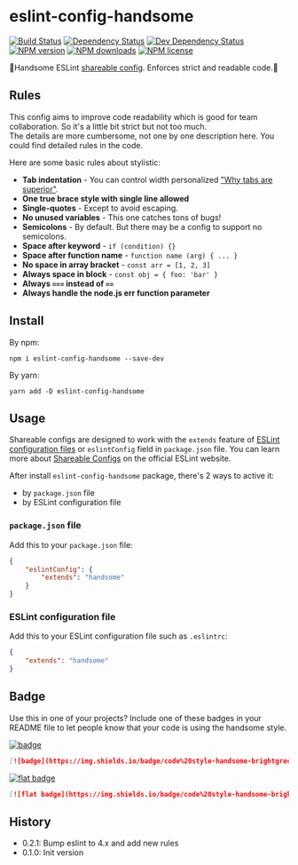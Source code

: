 # eslint-config-handsome

[![Build Status][ci-img]][ci-url]
[![Dependency Status][dep-img]][dep-url]
[![Dev Dependency Status][dev-dep-img]][dev-dep-url]
[![NPM version][npm-ver-img]][npm-url]
[![NPM downloads][npm-dl-img]][npm-url]
[![NPM license][npm-lc-img]][npm-url]

🤘Handsome ESLint [shareable config][eslint-shareable-config]. Enforces strict and readable code.🤘

## Rules

This config aims to improve code readability which is good for team collaboration. So it's a little bit strict but not too much.  
The details are more cumbersome, not one by one description here. You could find detailed rules in the code.

Here are some basic rules about stylistic:

- __Tab indentation__ - You can control width personalized ["Why tabs are superior"](http://lea.verou.me/2012/01/why-tabs-are-clearly-superior/).
- __One true brace style with single line allowed__
- __Single-quotes__ - Except to avoid escaping.
- __No unused variables__ - This one catches tons of bugs!
- __Semicolons__ - By default. But there may be a config to support no semicolons.
- __Space after keyword__ - `if (condition) {}`
- __Space after function name__ - `function name (arg) { ... }`
- __No space in array bracket__ - `const arr = [1, 2, 3]`
- __Always space in block__ - `const obj = { foo: 'bar' }`
- __Always `===` instead of `==`__
- __Always handle the node.js err function parameter__

## Install

By npm:

```shell
npm i eslint-config-handsome --save-dev
```

By yarn:

```shell
yarn add -D eslint-config-handsome
```

## Usage

Shareable configs are designed to work with the `extends` feature of [ESLint configuration files][eslint-config-file] or `eslintConfig` field in `package.json` file.
You can learn more about [Shareable Configs][eslint-shareable-config] on the official ESLint website.

After install `eslint-config-handsome` package, there's 2 ways to active it:

- by `package.json` file
- by ESLint configuration file

### `package.json` file

Add this to your `package.json` file:

```json
{
	"eslintConfig": {
		"extends": "handsome"
	}
}
```

### ESLint configuration file

Add this to your ESLint configuration file such as `.eslintrc`:

```json
{
	"extends": "handsome"
}
```

## Badge

Use this in one of your projects? Include one of these badges in your README file to let people know that your code is using the handsome style.

[![badge](https://img.shields.io/badge/code%20style-handsome-brightgreen.svg?_=1)](https://github.com/poppinlp/eslint-config-handsome)

```markdown
[![badge](https://img.shields.io/badge/code%20style-handsome-brightgreen.svg)](https://github.com/poppinlp/eslint-config-handsome)
```

[![flat badge](https://img.shields.io/badge/code%20style-handsome-brightgreen.svg?style=flat-square)](https://github.com/poppinlp/eslint-config-handsome)

```markdown
[![flat badge](https://img.shields.io/badge/code%20style-handsome-brightgreen.svg?style=flat-square)](https://github.com/poppinlp/eslint-config-handsome)
```

## History

- 0.2.1: Bump eslint to 4.x and add new rules
- 0.1.0: Init version

[eslint-shareable-config]:http://eslint.org/docs/developer-guide/shareable-configs
[eslint-config-file]:http://eslint.org/docs/user-guide/configuring#configuration-file-formats

[ci-img]:https://img.shields.io/travis/poppinlp/eslint-config-handsome.svg?style=flat-square
[ci-url]:https://travis-ci.org/poppinlp/eslint-config-handsome

[dep-img]:https://img.shields.io/david/poppinlp/eslint-config-handsome.svg?style=flat-square
[dep-url]:https://david-dm.org/poppinlp/eslint-config-handsome

[dev-dep-img]:https://img.shields.io/david/dev/poppinlp/eslint-config-handsome.svg?style=flat-square
[dev-dep-url]:https://david-dm.org/poppinlp/eslint-config-handsome#info=devDependencies

[npm-ver-img]:https://img.shields.io/npm/v/eslint-config-handsome.svg?style=flat-square
[npm-dl-img]:https://img.shields.io/npm/dm/eslint-config-handsome.svg?style=flat-square
[npm-lc-img]:https://img.shields.io/npm/l/eslint-config-handsome.svg?style=flat-square
[npm-url]:https://www.npmjs.com/package/eslint-config-handsome
